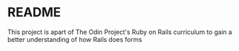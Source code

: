 # README

This project is apart of The Odin Project's Ruby on Rails curriculum to gain a better understanding of how Rails does forms
